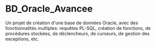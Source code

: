 # BD_Oracle_Avancee
 
 Un projet de création d'une base de données Oracle, avec des fonctionnalités multiples: requêtes PL-SQL, création de fonctions, de procédures stockées, de déclencheurs, de curseurs, de gestion des exceptions, etc.
